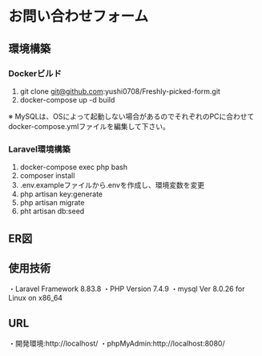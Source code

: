 # お問い合わせフォーム
## 環境構築
### Dockerビルド
1. git clone git@github.com:yushi0708/Freshly-picked-form.git
2. docker-compose up -d build

※ MySQLは、OSによって起動しない場合があるのでそれぞれのPCに合わせてdocker-compose.ymlファイルを編集して下さい。

### Laravel環境構築
1. docker-compose exec php bash
2. composer install
3. .env.exampleファイルから.envを作成し、環境変数を変更
4. php artisan key:generate
5. php artisan migrate
6. pht artisan db:seed

## ER図

   
## 使用技術
・Laravel Framework 8.83.8
・PHP Version 7.4.9
・mysql  Ver 8.0.26 for Linux on x86_64 

## URL
・開発環境:http://localhost/
・phpMyAdmin:http://localhost:8080/

